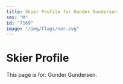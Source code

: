 ```yaml
---
title: Skier Profile for Gunder Gundersen
sex: "M"
id: "7169"
image: "/img/flags/nor.svg" 
---
```


# Skier Profile

This page is for: Gunder Gundersen.
    